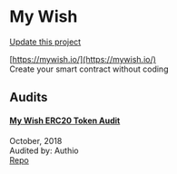 
# My Wish

[Update this project](https://github.com/ConsenSys/blockchainSecurityDB/edit/master/projects/my-wish.json)
  
[https://mywish.io/](https://mywish.io/)<br>
Create your smart contract without coding


## Audits



#### [My Wish ERC20 Token Audit](https://github.com/authio-ethereum/Audits/blob/master/MyWish/MyWish%20Token%20Audit.pdf)

October, 2018<br>
Audited by: Authio<br>
[Repo](https://github.com/MyWishPlatform/crowdsale)
      

  



